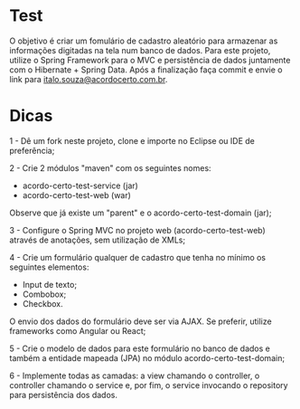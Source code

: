 # Test

O objetivo é criar um fomulário de cadastro aleatório para armazenar as informações digitadas na tela num banco de dados. Para este projeto, utilize o Spring Framework para o MVC e persistência de dados juntamente com o Hibernate + Spring Data. Após a finalização faça commit e envie o link para italo.souza@acordocerto.com.br.

# Dicas

1 - Dê um fork neste projeto, clone e importe no Eclipse ou IDE de preferência;

2 - Crie 2 módulos "maven" com os seguintes nomes:

  - acordo-certo-test-service (jar)
  - acordo-certo-test-web (war)
  
Observe que já existe um "parent" e o acordo-certo-test-domain (jar);

3 - Configure o Spring MVC no projeto web (acordo-certo-test-web) através de anotações, sem utilização de XMLs;

4 - Crie um formulário qualquer de cadastro que tenha no mínimo os seguintes elementos:

  - Input de texto;
  - Combobox;
  - Checkbox.
  
O envio dos dados do formulário deve ser via AJAX. Se preferir, utilize frameworks como Angular ou React;

5 - Crie o modelo de dados para este formulário no banco de dados e também a entidade mapeada (JPA) no módulo acordo-certo-test-domain;

6 - Implemente todas as camadas: a view chamando o controller, o controller chamando o service e, por fim, o service invocando o repository para persistência dos dados.
